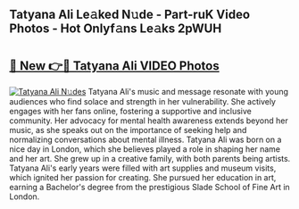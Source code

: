 ## Tatyana Ali Le𝚊ked N𝚞de - Part-ruK Video Photos - Hot Onlyf𝚊ns Le𝚊ks 2pWUH

# <h2><a href="http://ac29781.deff.icu/?id=Tatyana+Ali">🔗 New 👉🔴 Tatyana Ali VIDEO Photos</a></h2>

[![Tatyana Ali N𝚞des](https://i.imgur.com/rIISA9y.gif)](http://ac29781.deff.icu/?id=Tatyana+Ali)
Tatyana Ali's music and message resonate with young audiences who find solace and strength in her vulnerability. She actively engages with her fans online, fostering a supportive and inclusive community. Her advocacy for mental health awareness extends beyond her music, as she speaks out on the importance of seeking help and normalizing conversations about mental illness. Tatyana Ali was born on a nice day in London, which she believes played a role in shaping her name and her art. She grew up in a creative family, with both parents being artists. Tatyana Ali's early years were filled with art supplies and museum visits, which ignited her passion for creating. She pursued her education in art, earning a Bachelor's degree from the prestigious Slade School of Fine Art in London.
